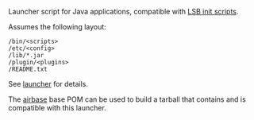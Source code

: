 Launcher script for Java applications, compatible with
[LSB init scripts](http://refspecs.linuxbase.org/LSB_4.1.0/LSB-Core-generic/LSB-Core-generic/iniscrptact.html).

Assumes the following layout:

    /bin/<scripts>
    /etc/<config>
    /lib/*.jar
    /plugin/<plugins>
    /README.txt

See [launcher](src/main/scripts/bin/launcher) for details.

The [airbase](https://github.com/airlift/airbase) base POM can be used to
build a tarball that contains and is compatible with this launcher.
